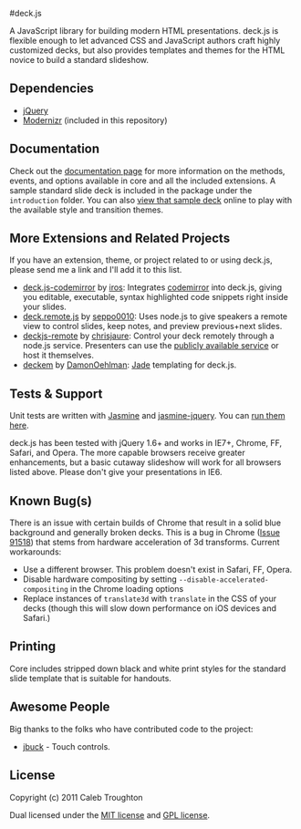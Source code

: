 #deck.js

A JavaScript library for building modern HTML presentations. deck.js is flexible enough to let advanced CSS and JavaScript authors craft highly customized decks, but also provides templates and themes for the HTML novice to build a standard slideshow.

## Dependencies

- [jQuery](http://jquery.com)
- [Modernizr](http://modernizr.com) (included in this repository)

## Documentation

Check out the [documentation page](http://imakewebthings.github.com/deck.js/docs) for more information on the methods, events, and options available in core and all the included extensions.  A sample standard slide deck is included in the package under the `introduction` folder.  You can also [view that sample deck](http://imakewebthings.github.com/deck.js/introduction) online to play with the available style and transition themes.

## More Extensions and Related Projects

If you have an extension, theme, or project related to or using deck.js, please send me a link and I'll add it to this list.

- [deck.js-codemirror](https://github.com/iros/deck.js-codemirror) by [iros](https://github.com/iros): Integrates [codemirror](http://codemirror.net/) into deck.js, giving you editable, executable, syntax highlighted code snippets right inside your slides.
- [deck.remote.js](https://github.com/seppo0010/deck.remote.js) by [seppo0010](https://github.com/seppo0010): Uses node.js to give speakers a remote view to control slides, keep notes, and preview previous+next slides.
- [deckjs-remote](https://github.com/chrisjaure/deckjs-remote) by [chrisjaure](https://github.com/chrisjaure): Control your deck remotely through a node.js service. Presenters can use the [publicly available service](http://deckjs-remote.no.de) or host it themselves.
- [deckem](https://github.com/DamonOehlman/deckem) by [DamonOehlman](https://github.com/DamonOehlman): [Jade](http://jade-lang.com/) templating for deck.js.

## Tests & Support

Unit tests are written with [Jasmine](http://pivotal.github.com/jasmine/) and [jasmine-jquery](https://github.com/velesin/jasmine-jquery). You can [run them here](http://imakewebthings.github.com/deck.js/test).

deck.js has been tested with jQuery 1.6+ and works in IE7+, Chrome, FF, Safari, and Opera. The more capable browsers receive greater enhancements, but a basic cutaway slideshow will work for all browsers listed above. Please don't give your presentations in IE6.

## Known Bug(s)

There is an issue with certain builds of Chrome that result in a solid blue background and generally broken decks.  This is a bug in Chrome ([Issue 91518](http://code.google.com/p/chromium/issues/detail?id=91518)) that stems from hardware acceleration of 3d transforms.  Current workarounds:

- Use a different browser. This problem doesn't exist in Safari, FF, Opera.
- Disable hardware compositing by setting `--disable-accelerated-compositing` in the Chrome loading options
- Replace instances of `translate3d` with `translate` in the CSS of your decks (though this will slow down performance on iOS devices and Safari.)

## Printing

Core includes stripped down black and white print styles for the standard slide template that is suitable for handouts.

## Awesome People

Big thanks to the folks who have contributed code to the project:

- [jbuck](https://github.com/jbuck) - Touch controls.

## License

Copyright (c) 2011 Caleb Troughton

Dual licensed under the [MIT license](https://github.com/imakewebthings/deck.js/blob/master/MIT-license.txt) and [GPL license](https://github.com/imakewebthings/deck.js/blob/master/GPL-license.txt).

